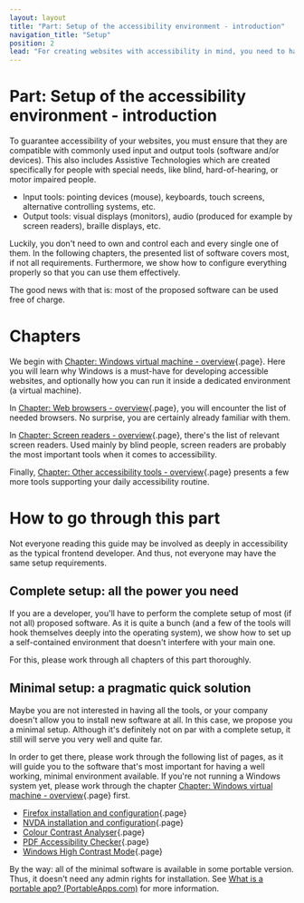 ```yaml
---
layout: layout
title: "Part: Setup of the accessibility environment - introduction"
navigation_title: "Setup"
position: 2
lead: "For creating websites with accessibility in mind, you need to have some specific software at hand. In this 2nd part of this guide, the Setup part, you learn how to set up all the software. The complete setup is tailored to the needs of developers, but for readers with lesser demands, there's also a pragmatic minimal version of the setup."
---
```


# Part: Setup of the accessibility environment - introduction

To guarantee accessibility of your websites, you must ensure that they are compatible with commonly used input and output tools (software and/or devices). This also includes Assistive Technologies which are created specifically for people with special needs, like blind, hard-of-hearing, or motor impaired people.

- Input tools: pointing devices (mouse), keyboards, touch screens, alternative controlling systems, etc.
- Output tools: visual displays (monitors), audio (produced for example by screen readers), braille displays, etc.

Luckily, you don't need to own and control each and every single one of them. In the following chapters, the presented list of software covers most, if not all requirements. Furthermore, we show how to configure everything properly so that you can use them effectively.

The good news with that is: most of the proposed software can be used free of charge.

# Chapters

We begin with [Chapter: Windows virtual machine - overview](/part--setup-of-the-accessibility-environment---introduction/chapter--windows-virtual-machine---overview){.page}. Here you will learn why Windows is a must-have for developing accessible websites, and optionally how you can run it inside a dedicated environment (a virtual machine).

In [Chapter: Web browsers - overview](/part--setup-of-the-accessibility-environment---introduction/chapter--web-browsers---overview){.page}, you will encounter the list of needed browsers. No surprise, you are certainly already familiar with them.

In [Chapter: Screen readers - overview](/part--setup-of-the-accessibility-environment---introduction/chapter--screen-readers---overview){.page}, there's the list of relevant screen readers. Used mainly by blind people, screen readers are probably the most important tools when it comes to accessibility.

Finally, [Chapter: Other accessibility tools - overview](/part--setup-of-the-accessibility-environment---introduction/chapter--other-accessibility-tools---overview){.page} presents a few more tools supporting your daily accessibility routine.

# How to go through this part

Not everyone reading this guide may be involved as deeply in accessibility as the typical frontend developer. And thus, not everyone may have the same setup requirements.

## Complete setup: all the power you need

If you are a developer, you'll have to perform the complete setup of most (if not all) proposed software. As it is quite a bunch (and a few of the tools will hook themselves deeply into the operating system), we show how to set up a self-contained environment that doesn't interfere with your main one.

For this, please work through all chapters of this part thoroughly.

## Minimal setup: a pragmatic quick solution

Maybe you are not interested in having all the tools, or your company doesn't allow you to install new software at all. In this case, we propose you a minimal setup. Although it's definitely not on par with a complete setup, it still will serve you very well and quite far.

In order to get there, please work through the following list of pages, as it will guide you to the software that's most important for having a well working, minimal environment available. If you're not running a Windows system yet, please work through the chapter [Chapter: Windows virtual machine - overview](/part--setup-of-the-accessibility-environment---introduction/chapter--windows-virtual-machine---overview){.page} first.

- [Firefox installation and configuration](/part--setup-of-the-accessibility-environment---introduction/chapter--web-browsers---overview/firefox-installation-and-configuration){.page}
- [NVDA installation and configuration](/part--setup-of-the-accessibility-environment---introduction/chapter--screen-readers---overview/nvda-installation-and-configuration){.page}
- [Colour Contrast Analyser](/part--setup-of-the-accessibility-environment---introduction/chapter--other-accessibility-tools---overview/colour-contrast-analyser){.page}
- [PDF Accessibility Checker](/part--setup-of-the-accessibility-environment---introduction/chapter--other-accessibility-tools---overview/pdf-accessibility-checker){.page}
- [Windows High Contrast Mode](/part--setup-of-the-accessibility-environment---introduction/chapter--other-accessibility-tools---overview/windows-high-contrast-mode){.page}

By the way: all of the minimal software is available in some portable version. Thus, it doesn't need any admin rights for installation. See [What is a portable app? (PortableApps.com)](https://portableapps.com/about/what_is_a_portable_app) for more information.
